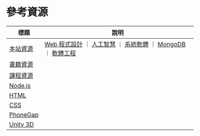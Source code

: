 # 參考資源

| 標題  |  說明  |
|--------|-----------|
| [本站資源](refThisSite.html) |  [Web 程式設計](../wp/home.html) ｜  [人工智慧](../ai/home.html) ｜ [系統軟體](../ss/home.html) ｜  [MongoDB](MongoDB.html)  ｜ [軟體工程](軟體工程.html) |
| [書籍資源](refBook.html) |  |
| [課程資源](refCourse.html) |  |
| [Node.js](refNodeJS.html) |  |
| [HTML](refHTML.html) |  |
| [CSS](refCSS.html) |  |
| [PhoneGap](refPhoneGap.html) |  |
| [Unity 3D](refUnity3D.html) |  |

